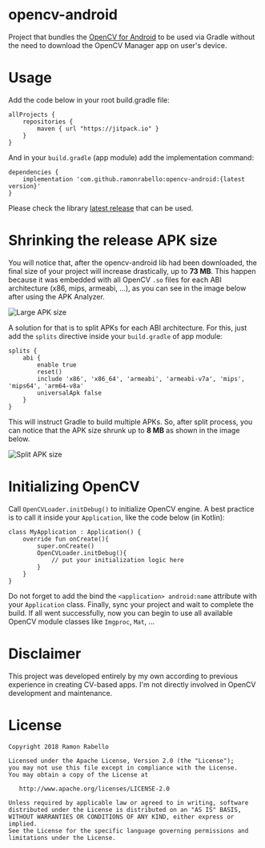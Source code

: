 # opencv-android
Project that bundles the [OpenCV for Android](https://opencv.org/releases.html) to be used via Gradle
without the need to download the OpenCV Manager app on user's device.

# Usage
Add the code below in your root build.gradle file:

    allProjects {
        repositories {
            maven { url "https://jitpack.io" }
        }
    }
    
And in your `build.gradle` (app module) add the implementation command:
    
    dependencies {
        implementation 'com.github.ramonrabello:opencv-android:{latest version}'
    }

Please check the library [latest release](https://www.github.com/ramonrabello/opencv-android/releases) that can be used. 

# Shrinking the release APK size
You will notice that, after the opencv-android lib had been
downloaded, the final size of your project will increase
drastically, up to __73 MB__. This happen because it was embedded with
all OpenCV `.so` files for each ABI architecture (x86, mips, armeabi, ...), as
you can see in the image below after using the APK Analyzer.

![Large APK size](https://github.com/ramonrabello/opencv-android/blob/master/images/large-apk-size.png)

A solution for that is to split APKs for
each ABI architecture. For this, just add the `splits` directive
inside your `build.gradle` of app module:

    splits {
        abi {
            enable true
            reset()
            include 'x86', 'x86_64', 'armeabi', 'armeabi-v7a', 'mips', 'mips64', 'arm64-v8a'
            universalApk false
        }
    }

This will instruct Gradle to build multiple APKs. So, after
split process, you can notice that the APK size
shrunk up to __8 MB__ as shown in the image below.

![Split APK size](https://github.com/ramonrabello/opencv-android/blob/master/images/split-apk-size.png)    

# Initializing OpenCV
Call `OpenCVLoader.initDebug()` to initialize OpenCV 
engine. A best practice is to call it inside your 
`Application`, like the code below (in Kotlin):

    class MyApplication : Application() {
        override fun onCreate(){
            super.onCreate()
            OpenCVLoader.initDebug(){
                // put your initialization logic here
            }
        }
    }

Do not forget to add the bind the `<application> android:name` attribute
with your `Application` class. Finally, sync your project and wait to complete the build. 
If all went successfully, now you can begin to use all 
available OpenCV module classes like `Imgproc`, `Mat`, ...

# Disclaimer
This project was developed entirely by my own according
to previous experience in creating CV-based apps. I'm
not directly involved in OpenCV development and
maintenance.
    
# License
    Copyright 2018 Ramon Rabello
    
    Licensed under the Apache License, Version 2.0 (the "License");
    you may not use this file except in compliance with the License.
    You may obtain a copy of the License at
    
       http://www.apache.org/licenses/LICENSE-2.0
    
    Unless required by applicable law or agreed to in writing, software
    distributed under the License is distributed on an "AS IS" BASIS,
    WITHOUT WARRANTIES OR CONDITIONS OF ANY KIND, either express or implied.
    See the License for the specific language governing permissions and
    limitations under the License.

